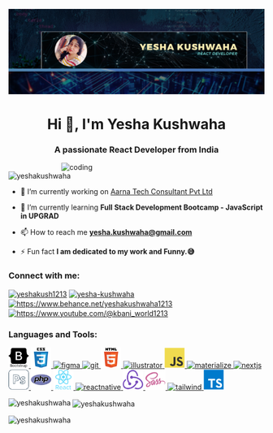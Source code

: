 ![logo](https://github.com/yeshakushwaha/yeshakushwaha/blob/main/gitbanner.jpg)
<h1 align="center">Hi 👋, I'm Yesha Kushwaha</h1>
<h3 align="center">A passionate React Developer from India</h3>

<img align="right" alt="coding" width="400" src="https://startcoding.co.in/wp-content/uploads/2021/12/coding-for-kids.gif" />

<p align="left"> <img src="https://komarev.com/ghpvc/?username=yeshakushwaha&label=Profile%20views&color=0e75b6&style=flat" alt="yeshakushwaha" /> </p>

- 🔭 I’m currently working on [Aarna Tech Consultant Pvt Ltd](https://www.atcuality.com/)

- 🌱 I’m currently learning **Full Stack Development Bootcamp - JavaScript in UPGRAD**

- 📫 How to reach me **yesha.kushwaha@gmail.com**

- ⚡ Fun fact **I am dedicated to my work and Funny.😅**

<h3 align="left">Connect with me:</h3>
<p align="left">
<a href="https://twitter.com/yeshakush1213" target="_blank"><img align="center" src="https://raw.githubusercontent.com/rahuldkjain/github-profile-readme-generator/master/src/images/icons/Social/twitter.svg" alt="yeshakush1213" height="30" width="40" /></a>
<a href="https://www.linkedin.com/in/yesha-kushwaha-06548422b/" target="_blank"><img align="center" src="https://raw.githubusercontent.com/rahuldkjain/github-profile-readme-generator/master/src/images/icons/Social/linked-in-alt.svg" alt="yesha-kushwaha" height="30" width="40" /></a>
<a href="https://www.behance.net/yeshakushwaha1213" target="_blank"><img align="center" src="https://raw.githubusercontent.com/rahuldkjain/github-profile-readme-generator/master/src/images/icons/Social/behance.svg" alt="https://www.behance.net/yeshakushwaha1213" height="30" width="40" /></a>
<a href="https://www.youtube.com/@kbani_world1213" target="_blank"><img align="center" src="https://raw.githubusercontent.com/rahuldkjain/github-profile-readme-generator/master/src/images/icons/Social/youtube.svg" alt="https://www.youtube.com/@kbani_world1213" height="30" width="40" /></a>
</p>

<h3 align="left">Languages and Tools:</h3>
<p align="left"> <a href="https://getbootstrap.com" target="_blank" rel="noreferrer"> <img src="https://raw.githubusercontent.com/devicons/devicon/master/icons/bootstrap/bootstrap-plain-wordmark.svg" alt="bootstrap" width="40" height="40"/> </a> <a href="https://www.w3schools.com/css/" target="_blank" rel="noreferrer"> <img src="https://raw.githubusercontent.com/devicons/devicon/master/icons/css3/css3-original-wordmark.svg" alt="css3" width="40" height="40"/> </a> <a href="https://www.figma.com/" target="_blank" rel="noreferrer"> <img src="https://www.vectorlogo.zone/logos/figma/figma-icon.svg" alt="figma" width="40" height="40"/> </a> <a href="https://git-scm.com/" target="_blank" rel="noreferrer"> <img src="https://www.vectorlogo.zone/logos/git-scm/git-scm-icon.svg" alt="git" width="40" height="40"/> </a> <a href="https://www.w3.org/html/" target="_blank" rel="noreferrer"> <img src="https://raw.githubusercontent.com/devicons/devicon/master/icons/html5/html5-original-wordmark.svg" alt="html5" width="40" height="40"/> </a> <a href="https://www.adobe.com/in/products/illustrator.html" target="_blank" rel="noreferrer"> <img src="https://www.vectorlogo.zone/logos/adobe_illustrator/adobe_illustrator-icon.svg" alt="illustrator" width="40" height="40"/> </a> <a href="https://developer.mozilla.org/en-US/docs/Web/JavaScript" target="_blank" rel="noreferrer"> <img src="https://raw.githubusercontent.com/devicons/devicon/master/icons/javascript/javascript-original.svg" alt="javascript" width="40" height="40"/> </a> <a href="https://materializecss.com/" target="_blank" rel="noreferrer"> <img src="https://raw.githubusercontent.com/prplx/svg-logos/5585531d45d294869c4eaab4d7cf2e9c167710a9/svg/materialize.svg" alt="materialize" width="40" height="40"/> </a> <a href="https://nextjs.org/" target="_blank" rel="noreferrer"> <img src="https://cdn.worldvectorlogo.com/logos/nextjs-2.svg" alt="nextjs" width="40" height="40"/> </a> <a href="https://www.photoshop.com/en" target="_blank" rel="noreferrer"> <img src="https://raw.githubusercontent.com/devicons/devicon/master/icons/photoshop/photoshop-line.svg" alt="photoshop" width="40" height="40"/> </a> <a href="https://www.php.net" target="_blank" rel="noreferrer"> <img src="https://raw.githubusercontent.com/devicons/devicon/master/icons/php/php-original.svg" alt="php" width="40" height="40"/> </a> <a href="https://reactjs.org/" target="_blank" rel="noreferrer"> <img src="https://raw.githubusercontent.com/devicons/devicon/master/icons/react/react-original-wordmark.svg" alt="react" width="40" height="40"/> </a> <a href="https://reactnative.dev/" target="_blank" rel="noreferrer"> <img src="https://reactnative.dev/img/header_logo.svg" alt="reactnative" width="40" height="40"/> </a> <a href="https://redux.js.org" target="_blank" rel="noreferrer"> <img src="https://raw.githubusercontent.com/devicons/devicon/master/icons/redux/redux-original.svg" alt="redux" width="40" height="40"/> </a> <a href="https://sass-lang.com" target="_blank" rel="noreferrer"> <img src="https://raw.githubusercontent.com/devicons/devicon/master/icons/sass/sass-original.svg" alt="sass" width="40" height="40"/> </a> <a href="https://tailwindcss.com/" target="_blank" rel="noreferrer"> <img src="https://www.vectorlogo.zone/logos/tailwindcss/tailwindcss-icon.svg" alt="tailwind" width="40" height="40"/> </a> <a href="https://www.typescriptlang.org/" target="_blank" rel="noreferrer"> <img src="https://raw.githubusercontent.com/devicons/devicon/master/icons/typescript/typescript-original.svg" alt="typescript" width="40" height="40"/> </a> </a> </p>

<p><img align="left" src="https://github-readme-stats.vercel.app/api/top-langs?username=yeshakushwaha&show_icons=true&locale=en&layout=compact" alt="yeshakushwaha" /></p>

<p>&nbsp;<img align="center" src="https://github-readme-stats.vercel.app/api?username=yeshakushwaha&show_icons=true&locale=en" alt="yeshakushwaha" /></p>

<p><img align="center" src="https://github-readme-streak-stats.herokuapp.com/?user=yeshakushwaha&" alt="yeshakushwaha" /></p>
